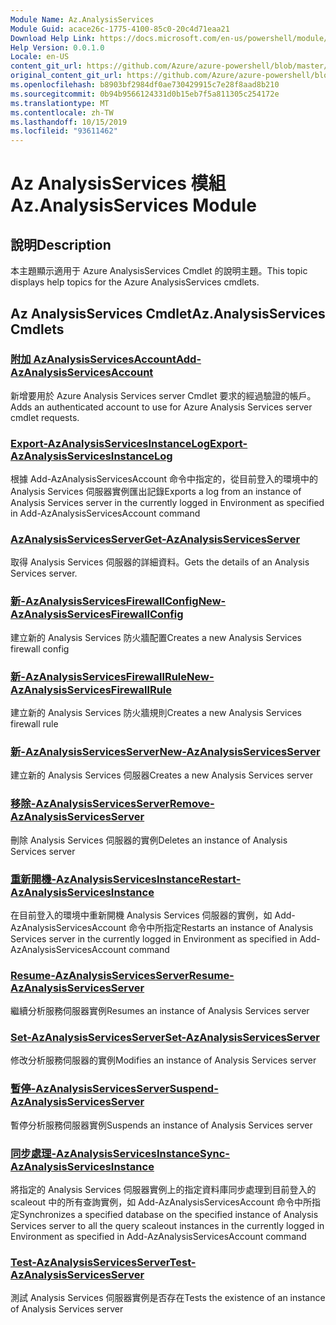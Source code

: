 ```yaml
---
Module Name: Az.AnalysisServices
Module Guid: acace26c-1775-4100-85c0-20c4d71eaa21
Download Help Link: https://docs.microsoft.com/en-us/powershell/module/az.analysisservices
Help Version: 0.0.1.0
Locale: en-US
content_git_url: https://github.com/Azure/azure-powershell/blob/master/src/AnalysisServices/AnalysisServices/help/Az.AnalysisServices.md
original_content_git_url: https://github.com/Azure/azure-powershell/blob/master/src/AnalysisServices/AnalysisServices/help/Az.AnalysisServices.md
ms.openlocfilehash: b8903bf2984df0ae730429915c7e28f8aad8b210
ms.sourcegitcommit: 0b94b9566124331d0b15eb7f5a811305c254172e
ms.translationtype: MT
ms.contentlocale: zh-TW
ms.lasthandoff: 10/15/2019
ms.locfileid: "93611462"
---
```

# <span data-ttu-id="f4d49-101">Az AnalysisServices 模組</span><span class="sxs-lookup"><span data-stu-id="f4d49-101">Az.AnalysisServices Module</span></span>
## <span data-ttu-id="f4d49-102">說明</span><span class="sxs-lookup"><span data-stu-id="f4d49-102">Description</span></span>
<span data-ttu-id="f4d49-103">本主題顯示適用于 Azure AnalysisServices Cmdlet 的說明主題。</span><span class="sxs-lookup"><span data-stu-id="f4d49-103">This topic displays help topics for the Azure AnalysisServices cmdlets.</span></span>

## <span data-ttu-id="f4d49-104">Az AnalysisServices Cmdlet</span><span class="sxs-lookup"><span data-stu-id="f4d49-104">Az.AnalysisServices Cmdlets</span></span>
### [<span data-ttu-id="f4d49-105">附加 AzAnalysisServicesAccount</span><span class="sxs-lookup"><span data-stu-id="f4d49-105">Add-AzAnalysisServicesAccount</span></span>](Add-AzAnalysisServicesAccount.md)
<span data-ttu-id="f4d49-106">新增要用於 Azure Analysis Services server Cmdlet 要求的經過驗證的帳戶。</span><span class="sxs-lookup"><span data-stu-id="f4d49-106">Adds an authenticated account to use for Azure Analysis Services server cmdlet requests.</span></span>

### [<span data-ttu-id="f4d49-107">Export-AzAnalysisServicesInstanceLog</span><span class="sxs-lookup"><span data-stu-id="f4d49-107">Export-AzAnalysisServicesInstanceLog</span></span>](Export-AzAnalysisServicesInstanceLog.md)
<span data-ttu-id="f4d49-108">根據 Add-AzAnalysisServicesAccount 命令中指定的，從目前登入的環境中的 Analysis Services 伺服器實例匯出記錄</span><span class="sxs-lookup"><span data-stu-id="f4d49-108">Exports a log from an instance of Analysis Services server in the currently logged in Environment as specified in Add-AzAnalysisServicesAccount command</span></span>

### [<span data-ttu-id="f4d49-109">AzAnalysisServicesServer</span><span class="sxs-lookup"><span data-stu-id="f4d49-109">Get-AzAnalysisServicesServer</span></span>](Get-AzAnalysisServicesServer.md)
<span data-ttu-id="f4d49-110">取得 Analysis Services 伺服器的詳細資料。</span><span class="sxs-lookup"><span data-stu-id="f4d49-110">Gets the details of an Analysis Services server.</span></span>

### [<span data-ttu-id="f4d49-111">新-AzAnalysisServicesFirewallConfig</span><span class="sxs-lookup"><span data-stu-id="f4d49-111">New-AzAnalysisServicesFirewallConfig</span></span>](New-AzAnalysisServicesFirewallConfig.md)
<span data-ttu-id="f4d49-112">建立新的 Analysis Services 防火牆配置</span><span class="sxs-lookup"><span data-stu-id="f4d49-112">Creates a new Analysis Services firewall config</span></span> 

### [<span data-ttu-id="f4d49-113">新-AzAnalysisServicesFirewallRule</span><span class="sxs-lookup"><span data-stu-id="f4d49-113">New-AzAnalysisServicesFirewallRule</span></span>](New-AzAnalysisServicesFirewallRule.md)
<span data-ttu-id="f4d49-114">建立新的 Analysis Services 防火牆規則</span><span class="sxs-lookup"><span data-stu-id="f4d49-114">Creates a new Analysis Services firewall rule</span></span>

### [<span data-ttu-id="f4d49-115">新-AzAnalysisServicesServer</span><span class="sxs-lookup"><span data-stu-id="f4d49-115">New-AzAnalysisServicesServer</span></span>](New-AzAnalysisServicesServer.md)
<span data-ttu-id="f4d49-116">建立新的 Analysis Services 伺服器</span><span class="sxs-lookup"><span data-stu-id="f4d49-116">Creates a new Analysis Services server</span></span>

### [<span data-ttu-id="f4d49-117">移除-AzAnalysisServicesServer</span><span class="sxs-lookup"><span data-stu-id="f4d49-117">Remove-AzAnalysisServicesServer</span></span>](Remove-AzAnalysisServicesServer.md)
<span data-ttu-id="f4d49-118">刪除 Analysis Services 伺服器的實例</span><span class="sxs-lookup"><span data-stu-id="f4d49-118">Deletes an instance of Analysis Services server</span></span>

### [<span data-ttu-id="f4d49-119">重新開機-AzAnalysisServicesInstance</span><span class="sxs-lookup"><span data-stu-id="f4d49-119">Restart-AzAnalysisServicesInstance</span></span>](Restart-AzAnalysisServicesInstance.md)
<span data-ttu-id="f4d49-120">在目前登入的環境中重新開機 Analysis Services 伺服器的實例，如 Add-AzAnalysisServicesAccount 命令中所指定</span><span class="sxs-lookup"><span data-stu-id="f4d49-120">Restarts an instance of Analysis Services server in the currently logged in Environment as specified in Add-AzAnalysisServicesAccount command</span></span>

### [<span data-ttu-id="f4d49-121">Resume-AzAnalysisServicesServer</span><span class="sxs-lookup"><span data-stu-id="f4d49-121">Resume-AzAnalysisServicesServer</span></span>](Resume-AzAnalysisServicesServer.md)
<span data-ttu-id="f4d49-122">繼續分析服務伺服器實例</span><span class="sxs-lookup"><span data-stu-id="f4d49-122">Resumes an instance of Analysis Services server</span></span>

### [<span data-ttu-id="f4d49-123">Set-AzAnalysisServicesServer</span><span class="sxs-lookup"><span data-stu-id="f4d49-123">Set-AzAnalysisServicesServer</span></span>](Set-AzAnalysisServicesServer.md)
<span data-ttu-id="f4d49-124">修改分析服務伺服器的實例</span><span class="sxs-lookup"><span data-stu-id="f4d49-124">Modifies  an instance of Analysis Services server</span></span>

### [<span data-ttu-id="f4d49-125">暫停-AzAnalysisServicesServer</span><span class="sxs-lookup"><span data-stu-id="f4d49-125">Suspend-AzAnalysisServicesServer</span></span>](Suspend-AzAnalysisServicesServer.md)
<span data-ttu-id="f4d49-126">暫停分析服務伺服器實例</span><span class="sxs-lookup"><span data-stu-id="f4d49-126">Suspends an instance of Analysis Services server</span></span>

### [<span data-ttu-id="f4d49-127">同步處理-AzAnalysisServicesInstance</span><span class="sxs-lookup"><span data-stu-id="f4d49-127">Sync-AzAnalysisServicesInstance</span></span>](Sync-AzAnalysisServicesInstance.md)
<span data-ttu-id="f4d49-128">將指定的 Analysis Services 伺服器實例上的指定資料庫同步處理到目前登入的 scaleout 中的所有查詢實例，如 Add-AzAnalysisServicesAccount 命令中所指定</span><span class="sxs-lookup"><span data-stu-id="f4d49-128">Synchronizes a specified database on the specified instance of Analysis Services server to all the query scaleout instances in the currently logged in Environment as specified in Add-AzAnalysisServicesAccount command</span></span>

### [<span data-ttu-id="f4d49-129">Test-AzAnalysisServicesServer</span><span class="sxs-lookup"><span data-stu-id="f4d49-129">Test-AzAnalysisServicesServer</span></span>](Test-AzAnalysisServicesServer.md)
<span data-ttu-id="f4d49-130">測試 Analysis Services 伺服器實例是否存在</span><span class="sxs-lookup"><span data-stu-id="f4d49-130">Tests the existence of an instance of Analysis Services server</span></span>

